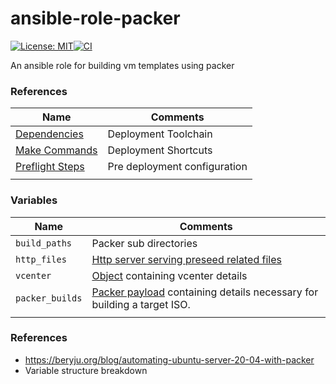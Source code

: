 # ansible-role-packer
[![License: MIT](https://img.shields.io/badge/License-MIT-yellow.svg)](https://opensource.org/licenses/MIT)[![CI](https://github.com/jesmigel/ansible-role-packer/actions/workflows/build.yaml/badge.svg?branch=main)](https://github.com/jesmigel/ansible-role-packer/actions/workflows/build.yaml)

An ansible role for building vm templates using packer

### References
| Name | Comments |
| - | - |
| [Dependencies](https://github.com/jesmigel/ansible-role-common#dependencies) | Deployment Toolchain |
| [Make Commands](https://github.com/jesmigel/ansible-role-common#make-commands) | Deployment Shortcuts |
| [Preflight Steps](https://github.com/jesmigel/ansible-role-common#preflieght-steps) | Pre deployment configuration 
|||

### Variables
| Name | Comments |
| - | - |
| `build_paths` | Packer sub directories |
| `http_files` | [Http server serving preseed related files](https://www.packer.io/docs/builders/vmware/iso#http-directory-configuration) |
| `vcenter` | [Object](./defaults/main.yaml#L10) containing vcenter details |
| `packer_builds` | [Packer payload](./vars/main.yaml#L2) containing details necessary for building a target ISO. |
| | |

### References
- https://beryju.org/blog/automating-ubuntu-server-20-04-with-packer
- Variable structure breakdown
